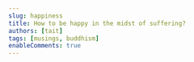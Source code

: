 ```yaml
---
slug: happiness
title: How to be happy in the midst of suffering?
authors: [tait]
tags: [musings, buddhism]
enableComments: true
---
```


